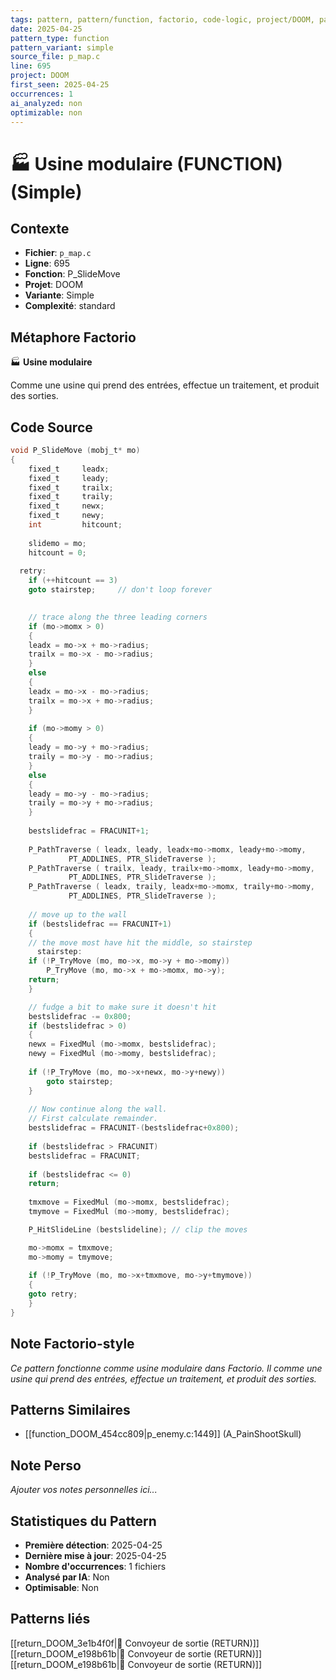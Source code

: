 ```yaml
---
tags: pattern, pattern/function, factorio, code-logic, project/DOOM, pattern/variant/simple
date: 2025-04-25
pattern_type: function
pattern_variant: simple
source_file: p_map.c
line: 695
project: DOOM
first_seen: 2025-04-25
occurrences: 1
ai_analyzed: non
optimizable: non
---
```


# 🏭 Usine modulaire (FUNCTION) (Simple)

## Contexte
- **Fichier**: `p_map.c`
- **Ligne**: 695
- **Fonction**: P_SlideMove
- **Projet**: DOOM
- **Variante**: Simple
- **Complexité**: standard

## Métaphore Factorio
🏭 **Usine modulaire**

Comme une usine qui prend des entrées, effectue un traitement, et produit des sorties.

## Code Source
```c
void P_SlideMove (mobj_t* mo)
{
    fixed_t		leadx;
    fixed_t		leady;
    fixed_t		trailx;
    fixed_t		traily;
    fixed_t		newx;
    fixed_t		newy;
    int			hitcount;
		
    slidemo = mo;
    hitcount = 0;
    
  retry:
    if (++hitcount == 3)
	goto stairstep;		// don't loop forever

    
    // trace along the three leading corners
    if (mo->momx > 0)
    {
	leadx = mo->x + mo->radius;
	trailx = mo->x - mo->radius;
    }
    else
    {
	leadx = mo->x - mo->radius;
	trailx = mo->x + mo->radius;
    }
	
    if (mo->momy > 0)
    {
	leady = mo->y + mo->radius;
	traily = mo->y - mo->radius;
    }
    else
    {
	leady = mo->y - mo->radius;
	traily = mo->y + mo->radius;
    }
		
    bestslidefrac = FRACUNIT+1;
	
    P_PathTraverse ( leadx, leady, leadx+mo->momx, leady+mo->momy,
		     PT_ADDLINES, PTR_SlideTraverse );
    P_PathTraverse ( trailx, leady, trailx+mo->momx, leady+mo->momy,
		     PT_ADDLINES, PTR_SlideTraverse );
    P_PathTraverse ( leadx, traily, leadx+mo->momx, traily+mo->momy,
		     PT_ADDLINES, PTR_SlideTraverse );
    
    // move up to the wall
    if (bestslidefrac == FRACUNIT+1)
    {
	// the move most have hit the middle, so stairstep
      stairstep:
	if (!P_TryMove (mo, mo->x, mo->y + mo->momy))
	    P_TryMove (mo, mo->x + mo->momx, mo->y);
	return;
    }

    // fudge a bit to make sure it doesn't hit
    bestslidefrac -= 0x800;	
    if (bestslidefrac > 0)
    {
	newx = FixedMul (mo->momx, bestslidefrac);
	newy = FixedMul (mo->momy, bestslidefrac);
	
	if (!P_TryMove (mo, mo->x+newx, mo->y+newy))
	    goto stairstep;
    }
    
    // Now continue along the wall.
    // First calculate remainder.
    bestslidefrac = FRACUNIT-(bestslidefrac+0x800);
    
    if (bestslidefrac > FRACUNIT)
	bestslidefrac = FRACUNIT;
    
    if (bestslidefrac <= 0)
	return;
    
    tmxmove = FixedMul (mo->momx, bestslidefrac);
    tmymove = FixedMul (mo->momy, bestslidefrac);

    P_HitSlideLine (bestslideline);	// clip the moves

    mo->momx = tmxmove;
    mo->momy = tmymove;
		
    if (!P_TryMove (mo, mo->x+tmxmove, mo->y+tmymove))
    {
	goto retry;
    }
}
```

## Note Factorio-style
*Ce pattern fonctionne comme usine modulaire dans Factorio. Il comme une usine qui prend des entrées, effectue un traitement, et produit des sorties.*

## Patterns Similaires
- [[function_DOOM_454cc809|p_enemy.c:1449]] (A_PainShootSkull)

## Note Perso
*Ajouter vos notes personnelles ici...*

## Statistiques du Pattern
- **Première détection**: 2025-04-25
- **Dernière mise à jour**: 2025-04-25
- **Nombre d'occurrences**: 1 fichiers
- **Analysé par IA**: Non
- **Optimisable**: Non

## Patterns liés
[[return_DOOM_3e1b4f0f|🚚 Convoyeur de sortie (RETURN)]]
[[return_DOOM_e198b61b|🚚 Convoyeur de sortie (RETURN)]]
[[return_DOOM_e198b61b|🚚 Convoyeur de sortie (RETURN)]]
